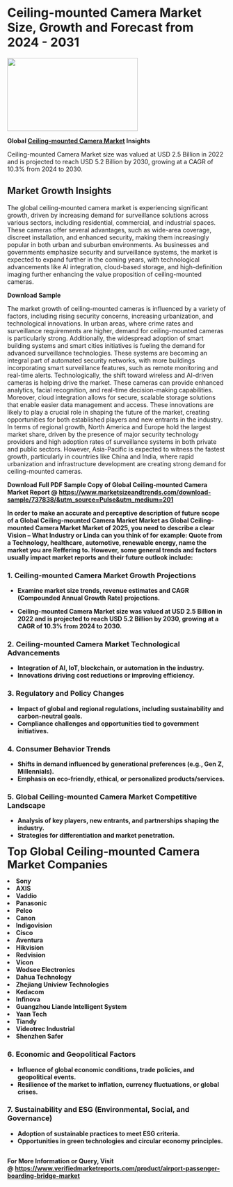 <H1>Ceiling-mounted Camera Market Size, Growth and Forecast from 2024 - 2031</H1><img class="aligncenter size-medium wp-image-584254" src="https://thirdeyenews.in/wp-content/uploads/2024/09/Global-Market-Research-300x168.jpeg" alt="" width="300" height="168" /><p><strong>Global&nbsp;<a href="https://www.marketsizeandtrends.com/download-sample/737838/&amp;utm_source=Pulse&amp;utm_medium=201">Ceiling-mounted Camera Market</a> Insights</strong></p><p>Ceiling-mounted Camera Market size was valued at USD 2.5 Billion in 2022 and is projected to reach USD 5.2 Billion by 2030, growing at a CAGR of 10.3% from 2024 to 2030.</p><p><h2>Market Growth Insights</h2> <p>The global ceiling-mounted camera market is experiencing significant growth, driven by increasing demand for surveillance solutions across various sectors, including residential, commercial, and industrial spaces. These cameras offer several advantages, such as wide-area coverage, discreet installation, and enhanced security, making them increasingly popular in both urban and suburban environments. As businesses and governments emphasize security and surveillance systems, the market is expected to expand further in the coming years, with technological advancements like AI integration, cloud-based storage, and high-definition imaging further enhancing the value proposition of ceiling-mounted cameras.</p> <p><strong>Download Sample</strong></p> <p>The market growth of ceiling-mounted cameras is influenced by a variety of factors, including rising security concerns, increasing urbanization, and technological innovations. In urban areas, where crime rates and surveillance requirements are higher, demand for ceiling-mounted cameras is particularly strong. Additionally, the widespread adoption of smart building systems and smart cities initiatives is fueling the demand for advanced surveillance technologies. These systems are becoming an integral part of automated security networks, with more buildings incorporating smart surveillance features, such as remote monitoring and real-time alerts. Technologically, the shift toward wireless and AI-driven cameras is helping drive the market. These cameras can provide enhanced analytics, facial recognition, and real-time decision-making capabilities. Moreover, cloud integration allows for secure, scalable storage solutions that enable easier data management and access. These innovations are likely to play a crucial role in shaping the future of the market, creating opportunities for both established players and new entrants in the industry. In terms of regional growth, North America and Europe hold the largest market share, driven by the presence of major security technology providers and high adoption rates of surveillance systems in both private and public sectors. However, Asia-Pacific is expected to witness the fastest growth, particularly in countries like China and India, where rapid urbanization and infrastructure development are creating strong demand for ceiling-mounted cameras.</p> <p><strong></p><p><span class=""><strong>Download Full PDF Sample Copy of Global Ceiling-mounted Camera Market Report</strong> @ <a href="https://www.marketsizeandtrends.com/download-sample/737838/&amp;utm_source=Pulse&amp;utm_medium=201" target="_blank">https://www.marketsizeandtrends.com/download-sample/737838/&amp;utm_source=Pulse&amp;utm_medium=201</a></span></p><p>In order to make an accurate and perceptive description of future scope of a Global&nbsp;Ceiling-mounted Camera Market Market as Global&nbsp;Ceiling-mounted Camera Market Market of 2025, you need to describe a clear Vision &ndash; What Industry or Linda can you think of for example: Quote from a Technology, healthcare, automotive, renewable energy, name the market you are Reffering to. However, some general trends and factors usually impact market reports and their future outlook include:</p><h3>1.&nbsp;<strong>Ceiling-mounted Camera Market Growth Projections</strong></h3><ul><li>Examine market size trends, revenue estimates and CAGR (Compounded Annual Growth Rate) projections.</li><li><p>Ceiling-mounted Camera Market size was valued at USD 2.5 Billion in 2022 and is projected to reach USD 5.2 Billion by 2030, growing at a CAGR of 10.3% from 2024 to 2030.</p></li></ul><h3>2.&nbsp;<strong>Ceiling-mounted Camera Market Technological Advancements</strong></h3><ul><li>Integration of AI, IoT, blockchain, or automation in the industry.</li><li>Innovations driving cost reductions or improving efficiency.</li></ul><h3>3.&nbsp;<strong>Regulatory and Policy Changes</strong></h3><ul><li>Impact of global and regional regulations, including sustainability and carbon-neutral goals.</li><li>Compliance challenges and opportunities tied to government initiatives.</li></ul><h3>4.&nbsp;<strong>Consumer Behavior Trends</strong></h3><ul><li>Shifts in demand influenced by generational preferences (e.g., Gen Z, Millennials).</li><li>Emphasis on eco-friendly, ethical, or personalized products/services.</li></ul><h3>5.&nbsp;<strong>Global Ceiling-mounted Camera Market Competitive Landscape</strong></h3><ul><li>Analysis of key players, new entrants, and partnerships shaping the industry.</li><li>Strategies for differentiation and market penetration.</li></ul><p data-pm-slice="1 1 []"><span style="color: inherit; font-family: inherit; font-size: 25px;">Top Global Ceiling-mounted Camera Market Companies</span></p><div class="" data-test-id=""><p><li>Sony</li><li> AXIS</li><li> Vaddio</li><li> Panasonic</li><li> Pelco</li><li> Canon</li><li> Indigovision</li><li> Cisco</li><li> Aventura</li><li> Hikvision</li><li> Redvision</li><li> Vicon</li><li> Wodsee Electronics</li><li> Dahua Technology</li><li> Zhejiang Uniview Technologies</li><li> Kedacom</li><li> Infinova</li><li> Guangzhou Liande Intelligent System</li><li> Yaan Tech</li><li> Tiandy</li><li> Videotrec Industrial</li><li> Shenzhen Safer</li></p></div><h3>6.&nbsp;<strong>Economic and Geopolitical Factors</strong></h3><ul><li>Influence of global economic conditions, trade policies, and geopolitical events.</li><li>Resilience of the market to inflation, currency fluctuations, or global crises.</li></ul><h3>7.&nbsp;<strong>Sustainability and ESG (Environmental, Social, and Governance)</strong></h3><ul><li>Adoption of sustainable practices to meet ESG criteria.</li><li>Opportunities in green technologies and circular economy principles.</li></ul><h2><strong style="font-size: 14px;">For More Information or Query, Visit @&nbsp;</strong><a style="background-color: #ffffff; font-size: 14px;" href="https://www.marketsizeandtrends.com/report/ceiling-mounted-camera-market/" target="_blank">https://www.verifiedmarketreports.com/product/airport-passenger-boarding-bridge-market</a></h2>
